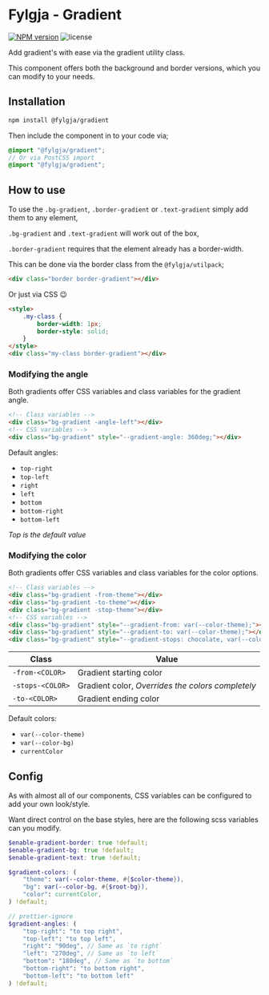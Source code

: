 # Fylgja - Gradient

[![NPM version](https://img.shields.io/npm/v/@fylgja/gradient)](https://www.npmjs.org/package/@fylgja/gradient)
![license](https://img.shields.io/github/license/fylgja/fylgja)

Add gradient's with ease via the gradient utility class.

This component offers both the background and border versions,
which you can modify to your needs.

## Installation

```bash
npm install @fylgja/gradient
```

Then include the component in to your code via;

```scss
@import "@fylgja/gradient";
// Or via PostCSS import
@import "@fylgja/gradient";
```

## How to use

To use the `.bg-gradient`, `.border-gradient` or `.text-gradient` simply add them to any element,

`.bg-gradient` and `.text-gradient` will work out of the box,

`.border-gradient` requires that the element already has a border-width.

This can be done via the border class from the `@fylgja/utilpack`;

```html
<div class="border border-gradient"></div>
```

Or just via CSS 😉

```html
<style>
    .my-class {
        border-width: 1px;
        border-style: solid;
    }
</style>
<div class="my-class border-gradient"></div>
```

### Modifying the angle

Both gradients offer CSS variables and class variables for the gradient angle.

```html
<!-- Class variables -->
<div class="bg-gradient -angle-left"></div>
<!-- CSS variables -->
<div class="bg-gradient" style="--gradient-angle: 360deg;"></div>
```

Default angles:

- `top-right`
- `top-left`
- `right`
- `left`
- `bottom`
- `bottom-right`
- `bottom-left`

_Top is the default value_

### Modifying the color

Both gradients offer CSS variables and class variables for the color options.

```html
<!-- Class variables -->
<div class="bg-gradient -from-theme"></div>
<div class="bg-gradient -to-theme"></div>
<div class="bg-gradient -stop-theme"></div>
<!-- CSS variables -->
<div class="bg-gradient" style="--gradient-from: var(--color-theme);"></div>
<div class="bg-gradient" style="--gradient-to: var(--color-theme);"></div>
<div class="bg-gradient" style="--gradient-stops: chocolate, var(--color-theme), rebeccapurple;"></div>
```

| Class            | Value                                             |
| ---------------- | ------------------------------------------------- |
| `-from-<COLOR>`  | Gradient starting color                           |
| `-stops-<COLOR>` | Gradient color, _Overrides the colors completely_ |
| `-to-<COLOR>`    | Gradient ending color                             |

Default colors:

- `var(--color-theme)`
- `var(--color-bg)`
- `currentColor`

## Config

As with almost all of our components, CSS variables can be configured to add your own look/style.

Want direct control on the base styles, here are the following scss variables can you modify.

```scss
$enable-gradient-border: true !default;
$enable-gradient-bg: true !default;
$enable-gradient-text: true !default;

$gradient-colors: (
    "theme": var(--color-theme, #{$color-theme}),
    "bg": var(--color-bg, #{$root-bg}),
    "color": currentColor,
) !default;

// prettier-ignore
$gradient-angles: (
    "top-right": "to top right",
    "top-left": "to top left",
    "right": "90deg", // Same as `to right`
    "left": "270deg", // Same as `to left`
    "bottom": "180deg", // Same as `to bottom`
    "bottom-right": "to bottom right",
    "bottom-left": "to bottom left"
) !default;
```
